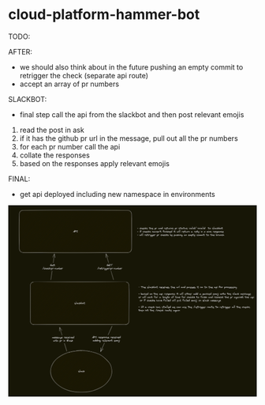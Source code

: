 # cloud-platform-hammer-bot

TODO: 

AFTER:
- we should also think about in the future pushing an empty commit to retrigger the check (separate api route)
- accept an array of pr numbers

SLACKBOT:
- final step call the api from the slackbot and then post relevant emojis

1. read the post in ask
2. if it has the github pr url in the message, pull out all the pr numbers
3. for each pr number call the api
4. collate the responses
5. based on the responses apply relevant emojis

FINAL:
- get api deployed including new namespace in environments

![api diagram](./images/api_diagram.png)
